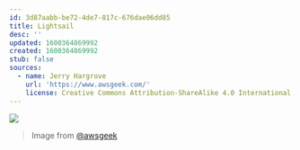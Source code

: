 ```yaml
---
id: 3d87aabb-be72-4de7-817c-676dae06dd85
title: Lightsail
desc: ''
updated: 1600364869992
created: 1600364869992
stub: false
sources:
  - name: Jerry Hargrove
    url: 'https://www.awsgeek.com/'
    license: Creative Commons Attribution-ShareAlike 4.0 International License
---
```

![](/assets/images/Amazon-Lightsail_en.jpg)
> Image from [@awsgeek](https://www.awsgeek.com/Amazon-Lightsail/)
